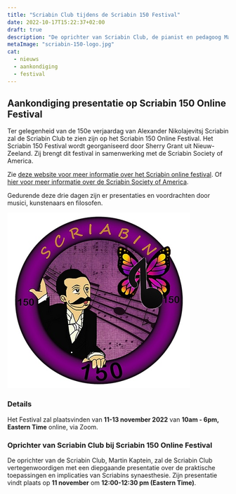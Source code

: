 ```yaml
---
title: "Scriabin Club tijdens de Scriabin 150 Festival"
date: 2022-10-17T15:22:37+02:00
draft: true
description: "De oprichter van Scriabin Club, de pianist en pedagoog Martin Kaptein, is uitgenodigd voor het Scriabin 150 Online Festival. Dit festival vindt plaats van 11 tot en met 13 november. Gedurende deze drie dagen zijn er presentaties en recitals van musici, kunstenaars en filosofen."
metaImage: "scriabin-150-logo.jpg" 
cat:
  - nieuws
  - aankondiging
  - festival
---
```


## Aankondiging presentatie op Scriabin 150 Online Festival

Ter gelegenheid van de 150e verjaardag van Alexander Nikolajevitsj Scriabin zal de Scriabin Club te zien zijn op het Scriabin 150 Online Festival.
Het Scriabin 150 Festival wordt georganiseerd door Sherry Grant uit Nieuw-Zeeland.
Zij brengt dit festival in samenwerking met de Scriabin Society of America.

Zie [deze website voor meer informatie over het Scriabin online festival](https://www.artsinfinitypress.com/scriabin150). 
Of [hier voor meer informatie over de Scriabin Society of America](https://scriabinsociety.com/about/).

Gedurende deze drie dagen zijn er presentaties en voordrachten door musici, kunstenaars en filosofen.

![Het logo van het Scriabin 150 Online Festival](scriabin-150-logo.jpg)

### Details

Het Festival zal plaatsvinden van **11-13 november 2022** van **10am - 6pm, Eastern Time** online, via Zoom.

### Oprichter van Scriabin Club bij Scriabin 150 Online Festival

De oprichter van de Scriabin Club, Martin Kaptein, zal de Scriabin Club vertegenwoordigen met een diepgaande presentatie over de praktische toepassingen en implicaties van Scriabins synaesthesie.
Zijn presentatie vindt plaats op **11 november** om **12:00-12:30 pm (Eastern Time)**.
